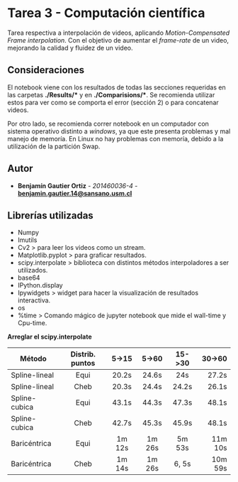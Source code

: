 # Tarea 3 - Computación científica

Tarea respectiva a interpolación de videos, aplicando _Motion-Compensated Frame interpolation_. Con el objetivo de aumentar el _frame-rate_ de un video, mejorando la calidad y fluidez de un video.

## Consideraciones
El notebook viene con los resultados de todas las secciones requeridas en las carpetas **./Results/\*** y en **./Comparisions/\***. 
Se recomienda utilizar estos para ver como se comporta el error (sección 2) o para concatenar videos. 

Por otro lado, se recomienda correr notebook en un computador con sistema operativo distinto a _windows_, ya que este presenta problemas y mal manejo de memoría. En Linux no hay problemas con memoría, debido a la utilización de la partición Swap.

## Autor

* **Benjamín Gautier Ortiz** - *201460036-4* - **benjamin.gautier.14@sansano.usm.cl** 

## Librerías utilizadas

* Numpy
* Imutils
* Cv2 > para leer los videos como un stream.
* Matplotlib.pyplot > para graficar resultados.
* scipy.interpolate > biblioteca con distintos métodos interpoladores a ser utilizados.
* base64
* IPython.display
* Ipywidgets > widget para hacer la visualización de resultados interactiva.
* os
* %time > Comando mágico de jupyter notebook que mide el wall-time y Cpu-time.
  
**Arreglar el scipy.interpolate**

Método | Distrib. puntos | 5->15 | 5->60 | 15->30 | 30->60
---------|:----------:|:---------: |:---------:|:---------:|---------:
 Spline-lineal   | Equi | 20.2s     | 24.6s| 24s  | 27.2s
 Spline-lineal   | Cheb | 20.3s     | 24.4s| 24.2s| 26.1s
 Spline-cubica | Equi | 43.1s     | 44.3s| 47.3s| 48.1s
 Spline-cubica | Cheb | 42.7s    | 45.3s| 45.9s| 48.1s
 Baricéntrica   | Equi | 1m 12s | 1m 26s| 5m 53s| 11m 10s
 Baricéntrica   | Cheb | 1m 14s | 1m 26s| 6, 5s| 10m 59s